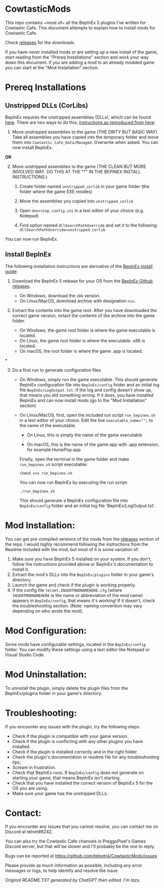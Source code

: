 # CowtasticMods
This repo contains ~most of~ all the BepInEx 5 plugins I've written for Cowtastic Cafe. This document attempts to explain how to install mods for Cowtastic Cafe.

Check [releases](https://github.com/telnetr4/CowtasticMods/releases) for the downloads.

If you have never installed mods or are setting up a new install of the game, start reading from the "Prereq Installations" section and work your way down this document. If you are adding a mod to an already modded game you can start at the "Mod Installation" section.


# Prereq Installations
## Unstripped DLLs (CorLibs)
BepInEx requires the unstripped assemblies (DLLs), which can be found [here](https://github.com/telnetr4/CowtasticMods/releases/tag/UnstrippedDLLs). There are two ways to do this; [instructions as reproduced from here](https://hackmd.io/@ghorsington/rJuLdZTzK#Move-unstripped-assemblies-to-the-game-THE-DIRTY-BUT-BASIC-WAY):
1. Move unstripped assemblies to the game (THE DIRTY BUT BASIC WAY)
\
Take all assemblies you have copied into the temporary folder and move them into `Cowtastic Cafe_Data/Managed`. Overwrite when asked. You can now install BepInEx.

**OR**

2. Move unstripped assemblies to the game (THE CLEAN BUT MORE INVOLVED WAY. DO THIS AT THE "\*" IN THE BEPINEX INSTALL INSTRUCTIONS.)
	1. Create folder named `unstripped_corlib` in your game folder (the folder where the game EXE resides)

	2. Move the assemblies you copied into `unstripped_corlib`

	3. Open `doorstop_config.ini` in a text editor of your choice (e.g. Notepad)

	4. Find option named `dllSearchPathOverride` and set it to the following:
\
`dllSearchPathOverride=unstripped_corlib`

You can now run BepInEx.

## Install BepInEx
The following installation instructions are derivative of the [BepInEx install guide](https://docs.bepinex.dev/articles/user_guide/installation/index.html):

1. Download the BepInEx 5 release for your OS from the [BepInEx Github releases](https://github.com/BepInEx/BepInEx/releases/tag/v5.4.21).
	- On Windows, download the `x86` version.
	- On Linux/MacOS, download archive with designation `nix`.

2. Extract the contents into the game root. After you have downloaded the correct game version, extact the contents of the archive into the game folder.

	- On Windows, the game root folder is where the game executable is located.
	- On Linux, the game root folder is where the executable <Game>.x86 is located.
	- On macOS, the root folder is where the game <Game>.app is located.
	
\*

3. Do a first run to generate configuration files
	- On Windows, simply run the game executable. This should generate BepInEx configuration file into `BepInEx/config` folder and an initial log file `BepInEx/LogOutput.txt`. If the log and config doesn't show up, that means you did something wrong. If it does, you have installed BepInEx and can now install mods (go to the "Mod Installation" section)
	- On Linux/MacOS, first, open the included run script `run_bepinex.sh` in a text editor of your choice. Edit the line `executable_name="";` to the name of the executable.
		- On Linux, this is simply the name of the game executable
		
		- On macOS, this is the name of the game app with .app extension, for example HuniePop.app
	
		 Finally, open the terminal in the game folder and make `run_bepinex.sh` script executable:
	
		 `chmod u+x run_bepinex.sh`
		 
		 You can now run BepInEx by executing the run script:
		 
		 `./run_bepinex.sh`
		 
		 This should generate a BepInEx configuration file into `BepInEx/config` folder and an initial log file 'BepInEx/LogOutput.txt'.

# Mod Installation:
You can get pre-compiled versions of the mods from the [releases](https://github.com/telnetr4/CowtasticMods/releases) section of the repo. I would *highly* recommend following the instructions from the Readme included with the mod, but most of it is some variation of:
	
1. Make sure you have BepInEx 5 installed on your system. If you don't, follow the instructions provided above or BepInEx's documentation to install it.
2. Extract the mod's DLLs into the `BepInEx/plugins` folder in your game's directory.
3. Launch the game and check if the plugin is working properly.
4. If the config file `telnet.INSERTMODNAMEHERE.cfg` (where `INSERTMODNAMEHERE` is the name or abbreviation of the mod name) appears in `BepInEx/config`, that means it's working! If it doesn't, check the troubleshooting section. (Note: naming convention may vary depending on who wrote the mod).

# Mod Configuration:
Some mods have configurable settings, located in the `BepInEx/config` folder. You can modify these settings using a text editor like Notepad or Visual Studio Code.

# Mod Uninstallation:
To uninstall the plugin, simply delete the plugin files from the BepInEx/plugins folder in your game's directory.

# Troubleshooting:
If you encounter any issues with the plugin, try the following steps:

- Check if the plugin is compatible with your game version.
- Check if the plugin is conflicting with any other plugins you have installed.
- Check if the plugin is installed correctly and in the right folder.
- Check the plugin's documentation or readme file for any troubleshooting tips.
- Scream in frustration.
- Check that BepInEx runs. If `BepInEx/config` does not generate on starting your game, that means BepInEx isn't starting.
- Check that you have installed the correct version of BepInEx 5 for the OS you are using.
- Make sure your game has the unstripped DLLs.

# Contact:
If you encounter any issues that you cannot resolve, you can contact me on Discord at telnet#8242.

You can also try the Cowtastic Cafe channels in PreggoPixel's Games Discord server, but that will be slower and I'll probably be the one to reply.

Bugs can be reported at https://github.com/telnetr4/CowtasticMods/issues

Please provide as much information as possible, including any error messages or logs, to help identify and resolve the issue

*Original README.TXT generated by ChatGPT then edited. I'm lazy.*
